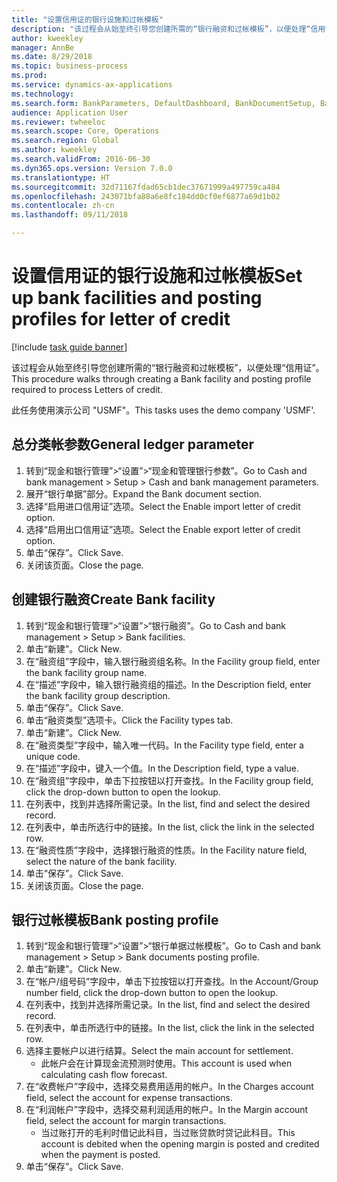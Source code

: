 ```yaml
--- 
title: "设置信用证的银行设施和过帐模板"
description: "该过程会从始至终引导您创建所需的“银行融资和过帐模板”，以便处理“信用证”。"
author: kweekley
manager: AnnBe
ms.date: 8/29/2018
ms.topic: business-process
ms.prod: 
ms.service: dynamics-ax-applications
ms.technology: 
ms.search.form: BankParameters, DefaultDashboard, BankDocumentSetup, BankDocumentPosting
audience: Application User
ms.reviewer: twheeloc
ms.search.scope: Core, Operations
ms.search.region: Global
ms.author: kweekley
ms.search.validFrom: 2016-06-30
ms.dyn365.ops.version: Version 7.0.0
ms.translationtype: HT
ms.sourcegitcommit: 32d71167fdad65cb1dec37671999a497759ca484
ms.openlocfilehash: 243071bfa88a6e8fc184dd0cf0ef6877a69d1b02
ms.contentlocale: zh-cn
ms.lasthandoff: 09/11/2018

---
```

# <a name="set-up-bank-facilities-and-posting-profiles-for-letter-of-credit"></a><span data-ttu-id="4e227-103">设置信用证的银行设施和过帐模板</span><span class="sxs-lookup"><span data-stu-id="4e227-103">Set up bank facilities and posting profiles for letter of credit</span></span>

[!include [task guide banner](../../includes/task-guide-banner.md)]

<span data-ttu-id="4e227-104">该过程会从始至终引导您创建所需的“银行融资和过帐模板”，以便处理“信用证”。</span><span class="sxs-lookup"><span data-stu-id="4e227-104">This procedure walks through creating a Bank facility and posting profile required to process Letters of credit.</span></span> 

<span data-ttu-id="4e227-105">此任务使用演示公司 "USMF"。</span><span class="sxs-lookup"><span data-stu-id="4e227-105">This tasks uses the demo company 'USMF'.</span></span>






## <a name="general-ledger-parameter"></a><span data-ttu-id="4e227-106">总分类帐参数</span><span class="sxs-lookup"><span data-stu-id="4e227-106">General ledger parameter</span></span>
1. <span data-ttu-id="4e227-107">转到“现金和银行管理”>“设置”>“现金和管理银行参数”。</span><span class="sxs-lookup"><span data-stu-id="4e227-107">Go to Cash and bank management > Setup > Cash and bank management parameters.</span></span>
2. <span data-ttu-id="4e227-108">展开“银行单据”部分。</span><span class="sxs-lookup"><span data-stu-id="4e227-108">Expand the Bank document section.</span></span>
3. <span data-ttu-id="4e227-109">选择“启用进口信用证”选项。</span><span class="sxs-lookup"><span data-stu-id="4e227-109">Select the Enable import letter of credit option.</span></span>
4. <span data-ttu-id="4e227-110">选择“启用出口信用证”选项。</span><span class="sxs-lookup"><span data-stu-id="4e227-110">Select the Enable export letter of credit option.</span></span>
5. <span data-ttu-id="4e227-111">单击“保存”。</span><span class="sxs-lookup"><span data-stu-id="4e227-111">Click Save.</span></span>
6. <span data-ttu-id="4e227-112">关闭该页面。</span><span class="sxs-lookup"><span data-stu-id="4e227-112">Close the page.</span></span>

## <a name="create-bank-facility"></a><span data-ttu-id="4e227-113">创建银行融资</span><span class="sxs-lookup"><span data-stu-id="4e227-113">Create Bank facility</span></span>
1. <span data-ttu-id="4e227-114">转到“现金和银行管理”>“设置”>“银行融资”。</span><span class="sxs-lookup"><span data-stu-id="4e227-114">Go to Cash and bank management > Setup > Bank facilities.</span></span>
2. <span data-ttu-id="4e227-115">单击“新建”。</span><span class="sxs-lookup"><span data-stu-id="4e227-115">Click New.</span></span>
3. <span data-ttu-id="4e227-116">在“融资组”字段中，输入银行融资组名称。</span><span class="sxs-lookup"><span data-stu-id="4e227-116">In the Facility group field, enter the bank facility group name.</span></span>
4. <span data-ttu-id="4e227-117">在“描述”字段中，输入银行融资组的描述。</span><span class="sxs-lookup"><span data-stu-id="4e227-117">In the Description field, enter the bank facility group description.</span></span>
5. <span data-ttu-id="4e227-118">单击“保存”。</span><span class="sxs-lookup"><span data-stu-id="4e227-118">Click Save.</span></span>
6. <span data-ttu-id="4e227-119">单击“融资类型”选项卡。</span><span class="sxs-lookup"><span data-stu-id="4e227-119">Click the Facility types tab.</span></span>
7. <span data-ttu-id="4e227-120">单击“新建”。</span><span class="sxs-lookup"><span data-stu-id="4e227-120">Click New.</span></span>
8. <span data-ttu-id="4e227-121">在“融资类型”字段中，输入唯一代码。</span><span class="sxs-lookup"><span data-stu-id="4e227-121">In the Facility type field, enter a unique code.</span></span>
9. <span data-ttu-id="4e227-122">在“描述”字段中，键入一个值。</span><span class="sxs-lookup"><span data-stu-id="4e227-122">In the Description field, type a value.</span></span>
10. <span data-ttu-id="4e227-123">在“融资组”字段中，单击下拉按钮以打开查找。</span><span class="sxs-lookup"><span data-stu-id="4e227-123">In the Facility group field, click the drop-down button to open the lookup.</span></span>
11. <span data-ttu-id="4e227-124">在列表中，找到并选择所需记录。</span><span class="sxs-lookup"><span data-stu-id="4e227-124">In the list, find and select the desired record.</span></span>
12. <span data-ttu-id="4e227-125">在列表中，单击所选行中的链接。</span><span class="sxs-lookup"><span data-stu-id="4e227-125">In the list, click the link in the selected row.</span></span>
13. <span data-ttu-id="4e227-126">在“融资性质”字段中，选择银行融资的性质。</span><span class="sxs-lookup"><span data-stu-id="4e227-126">In the Facility nature field, select the nature of the bank facility.</span></span>
14. <span data-ttu-id="4e227-127">单击“保存”。</span><span class="sxs-lookup"><span data-stu-id="4e227-127">Click Save.</span></span>
15. <span data-ttu-id="4e227-128">关闭该页面。</span><span class="sxs-lookup"><span data-stu-id="4e227-128">Close the page.</span></span>

## <a name="bank-posting-profile"></a><span data-ttu-id="4e227-129">银行过帐模板</span><span class="sxs-lookup"><span data-stu-id="4e227-129">Bank posting profile</span></span>
1. <span data-ttu-id="4e227-130">转到“现金和银行管理”>“设置”>“银行单据过帐模板”。</span><span class="sxs-lookup"><span data-stu-id="4e227-130">Go to Cash and bank management > Setup > Bank documents posting profile.</span></span>
2. <span data-ttu-id="4e227-131">单击“新建”。</span><span class="sxs-lookup"><span data-stu-id="4e227-131">Click New.</span></span>
3. <span data-ttu-id="4e227-132">在“帐户/组号码”字段中，单击下拉按钮以打开查找。</span><span class="sxs-lookup"><span data-stu-id="4e227-132">In the Account/Group number field, click the drop-down button to open the lookup.</span></span>
4. <span data-ttu-id="4e227-133">在列表中，找到并选择所需记录。</span><span class="sxs-lookup"><span data-stu-id="4e227-133">In the list, find and select the desired record.</span></span>
5. <span data-ttu-id="4e227-134">在列表中，单击所选行中的链接。</span><span class="sxs-lookup"><span data-stu-id="4e227-134">In the list, click the link in the selected row.</span></span>
6. <span data-ttu-id="4e227-135">选择主要帐户以进行结算。</span><span class="sxs-lookup"><span data-stu-id="4e227-135">Select the main account for settlement.</span></span>
    * <span data-ttu-id="4e227-136">此帐户会在计算现金流预测时使用。</span><span class="sxs-lookup"><span data-stu-id="4e227-136">This account is used when calculating cash flow forecast.</span></span>  
7. <span data-ttu-id="4e227-137">在“收费帐户”字段中，选择交易费用适用的帐户。</span><span class="sxs-lookup"><span data-stu-id="4e227-137">In the Charges account field, select the account for expense transactions.</span></span>
8. <span data-ttu-id="4e227-138">在“利润帐户”字段中，选择交易利润适用的帐户。</span><span class="sxs-lookup"><span data-stu-id="4e227-138">In the Margin account field, select the account for margin transactions.</span></span>
    * <span data-ttu-id="4e227-139">当过账打开的毛利时借记此科目，当过账贷款时贷记此科目。</span><span class="sxs-lookup"><span data-stu-id="4e227-139">This account is debited when the opening margin is posted and credited when the payment is posted.</span></span>  
9. <span data-ttu-id="4e227-140">单击“保存”。</span><span class="sxs-lookup"><span data-stu-id="4e227-140">Click Save.</span></span>


